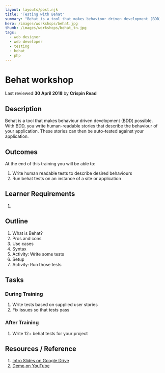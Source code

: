 ```yaml
---
layout: layouts/post.njk
title: 'Testing with Behat'
summary: "Behat is a tool that makes behaviour driven development (BDD) possible. With BDD, you write human-readable stories that describe the behaviour of your application. These stories can then be auto-tested against your application."
hero: /images/workshops/behat.jpg
thumb: /images/workshops/behat_tn.jpg
tags:
  - web designer
  - web developer
  - testing
  - behat
  - php
---
```


# Behat workshop
Last reviewed **30 April 2018** by **Crispin Read**

## Description
Behat is a tool that makes behaviour driven development (BDD) possible. With BDD, you write human-readable stories that describe the behaviour of your application. These stories can then be auto-tested against your application.

## Outcomes

At the end of this training you will be able to:
1. Write human readable tests to describe desired behaviours
1. Run behat tests on an instance of a site or application


## Learner Requirements

1.


## Outline

1. What is Behat?
1. Pros and cons
1. Use cases
1. Syntax
1. Activity: Write some tests
1. Setup
1. Activity: Run those tests


## Tasks

### During Training
1. Write tests based on supplied user stories
1. Fix issues so that tests pass

### After Training
1. Write 12+ behat tests for your project


## Resources / Reference

1. [Intro Slides on Google Drive](#)
1. [Demo on YouTube](#)
